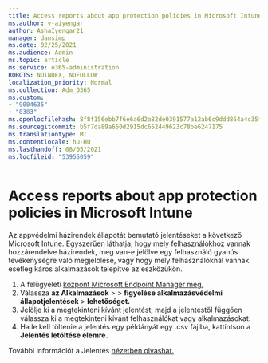 ```yaml
---
title: Access reports about app protection policies in Microsoft Intune
ms.author: v-aiyengar
author: AshaIyengar21
manager: dansimp
ms.date: 02/25/2021
ms.audience: Admin
ms.topic: article
ms.service: o365-administration
ROBOTS: NOINDEX, NOFOLLOW
localization_priority: Normal
ms.collection: Adm_O365
ms.custom:
- "9004635"
- "8383"
ms.openlocfilehash: 8f8f156ebb7f6e6a6d2a82de0391577a12ab6c9ddd864a4c35f0e24c4ac638d9
ms.sourcegitcommit: b5f7da89a650d2915dc652449623c78be6247175
ms.translationtype: MT
ms.contentlocale: hu-HU
ms.lasthandoff: 08/05/2021
ms.locfileid: "53955059"
---
```

# <a name="access-reports-about-app-protection-policies-in-microsoft-intune"></a>Access reports about app protection policies in Microsoft Intune

Az appvédelmi házirendek állapotát bemutató jelentéseket a következő Microsoft Intune. Egyszerűen láthatja, hogy mely felhasználókhoz vannak hozzárendelve házirendek, meg van-e jelölve egy felhasználó gyanús tevékenységre való megjelölése, vagy hogy mely felhasználóknál vannak esetleg káros alkalmazások telepítve az eszközükön.

1. A felügyeleti [központ Microsoft Endpoint Manager meg.](https://go.microsoft.com/fwlink/?linkid=2109431)
1. Válassza **az Alkalmazások**  >    >  **figyelése alkalmazásvédelmi állapotjelentések**  >  **lehetőséget.**
1. Jelölje ki a megtekinteni kívánt jelentést, majd a jelentéstől függően válassza ki a megtekinteni kívánt felhasználókat vagy alkalmazásokat.
1. Ha le kell töltenie a jelentés egy példányát egy .csv fájlba, kattintson a **Jelentés letöltése elemre.**

További információt a Jelentés [nézetben olvashat.](https://go.microsoft.com/fwlink/?linkid=2109431)
